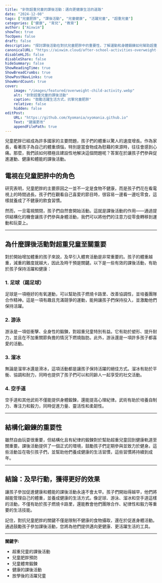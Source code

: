 ```yaml
---
title: "針對超重兒童的課後活動：邁向更健康生活的道路"
date: "2024-12-08"
tags: ["兒童肥胖", "課後活動", "兒童健康", "活躍兒童", "超重兒童"]
categories: ["健康", "育兒", "教育"]
author: ["Aixwim"]
showToc: true
TocOpen: false
draft: false
description: "探討課後活動在對抗兒童肥胖中的重要性，了解運動和身體鍛鍊如何幫助超重兒童保持活躍和健康。"
canonicalURL: "https://aixwim.cloud/after-school-activities-overweight-kids"
disableHLJS: false
disableShare: false
hideSummary: false
ShowReadingTime: true
ShowBreadCrumbs: true
ShowPostNavLinks: true
ShowWordCount: true
cover:
    image: "/images/featured/overweight-child-activity.webp"
    alt: "針對超重兒童的課後活動"
    caption: "鼓勵活躍生活方式，抗擊兒童肥胖"
    relative: false
    hidden: false
editPost:
    URL: "https://github.com/Xyomania/xyomania.github.io"
    Text: "建議更改"
    appendFilePath: true
---
```


兒童肥胖已經成為許多國家的主要問題，孩子們的體重以驚人的速度增長。作為家長，看著孩子為自己的體重煩惱，特別是當食物成為慰藉的來源時，往往會感到心痛。那麼，我們該如何積極且建設性地解決這個問題呢？答案在於讓孩子們參與促進運動、健康和體能的課後活動。

<!--more-->

## 電視在兒童肥胖中的角色

研究表明，兒童肥胖的主要原因之一並不一定是食物不健康，而是孩子們花在看電視上的時間過長。孩子們在觀看自己喜愛的節目時，很容易一邊看一邊吃零食，這樣就養成了不健康的飲食習慣。

然而，一旦電視關閉，孩子們自然會開始活動。這就是課後活動的作用——通過提供結構化的機會讓孩子們參與身體活動，我們可以將他們的注意力從零食轉移到運動和玩耍上。

---

## 為什麼課後活動對超重兒童至關重要

對於開始增加體重的孩子來說，及早引入體育活動是非常重要的。孩子的體重越重，減重的難度就越大，因此及時干預是關鍵。以下是一些有效的課後活動，有助於孩子保持活躍和健康：

### 1. **足球（踢足球）**
足球是一項極好的有氧運動，可以幫助孩子燃燒卡路里、改善協調性，並培養團隊合作精神。這是一項有趣且充滿競爭的運動，能夠讓孩子們保持投入，並激勵他們保持活躍。

### 2. **游泳**
游泳是一項低衝擊、全身性的鍛鍊，對超重兒童特別有益。它有助於塑形、提升耐力，並且在不加重關節負擔的情況下燃燒脂肪。此外，游泳還是一項許多孩子都喜愛的活動。

### 3. **溜冰**
無論是溜旱冰還是滑冰，這項活動都是讓孩子保持活躍的絕佳方式。溜冰有助於平衡、協調和耐力，同時也提供了孩子們可以和同齡人一起享受的社交活動。

### 4. **空手道**
空手道和其他武術不僅能提供身體鍛鍊，還能提高心理紀律。武術有助於培養自制力、專注力和毅力，同時促進力量、靈活性和柔韌性。

---

## 結構化鍛鍊的重要性

雖然自由玩耍很重要，但結構化且有紀律的鍛鍊對於幫助超重兒童回到健康軌道至關重要。課後活動提供了一個正式的環境，鼓勵孩子們定期參與並致力於健身。這些活動旨在吸引孩子們，並幫助他們養成健康的生活習慣，這些習慣將持續到成年。

---

## 結論：及早行動，獲得更好的效果

讓孩子參加促進健康和體能的課後活動永遠不會太早。孩子們開始得越早，他們將越能管理自己的體重，並養成健康的生活方式。像足球、游泳、溜冰和空手道這樣的活動，不僅有助於孩子燃燒卡路里，還能教會他們團隊合作、紀律性和毅力等重要的生活技能。

記住，對抗兒童肥胖的關鍵不僅是限制不健康的食物攝取，還在於促進身體活動。通過鼓勵孩子參加課後活動，您將為他們提供邁向更健康、更活躍生活的工具。

---

**關鍵字:**
- 超重兒童的課後活動
- 兒童肥胖預防
- 兒童體育鍛鍊
- 健康的課後活動
- 放學後的活躍兒童
